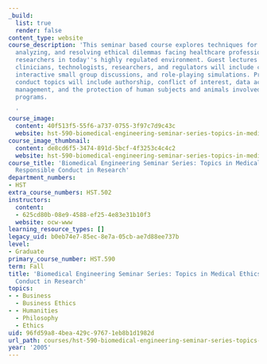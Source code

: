 ```yaml
---
_build:
  list: true
  render: false
content_type: website
course_description: 'This seminar based course explores techniques for recognizing,
  analyzing, and resolving ethical dilemmas facing healthcare professionals and biomedical
  researchers in today''s highly regulated environment. Guest lectures by practicing
  clinicians, technologists, researchers, and regulators will include case studies,
  interactive small group discussions, and role-playing simulations. Professional
  conduct topics will include authorship, conflict of interest, data acquisition and
  management, and the protection of human subjects and animals involved in research
  programs.

  '
course_image:
  content: 40f513f5-55f6-a737-0755-3f97c7d9c43c
  website: hst-590-biomedical-engineering-seminar-series-topics-in-medical-ethics-and-responsible-conduct-in-research-fall-2005-spring-2006
course_image_thumbnail:
  content: de8cd6f5-3474-891d-5bcf-4f3253c4c4c2
  website: hst-590-biomedical-engineering-seminar-series-topics-in-medical-ethics-and-responsible-conduct-in-research-fall-2005-spring-2006
course_title: 'Biomedical Engineering Seminar Series: Topics in Medical Ethics and
  Responsible Conduct in Research'
department_numbers:
- HST
extra_course_numbers: HST.502
instructors:
  content:
  - 625cd80b-08e9-4588-ef25-4e83e31b10f3
  website: ocw-www
learning_resource_types: []
legacy_uid: b0eb74e7-85ec-8e7a-05cb-ae7d88ee737b
level:
- Graduate
primary_course_number: HST.590
term: Fall
title: 'Biomedical Engineering Seminar Series: Topics in Medical Ethics and Responsible
  Conduct in Research'
topics:
- - Business
  - Business Ethics
- - Humanities
  - Philosophy
  - Ethics
uid: 96fd59a8-4bea-429c-9767-1eb8b1d1982d
url_path: courses/hst-590-biomedical-engineering-seminar-series-topics-in-medical-ethics-and-responsible-conduct-in-research-fall-2005-spring-2006
year: '2005'
---
```

